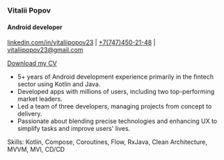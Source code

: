 ### Vitalii Popov
#### Android developer

[linkedin.com/in/vitaliipopov23](https://www.linkedin.com/in/vitaliipopov23/) | [+7(747)450-21-48](wa.me/+77474502148) | [vitaliipopov23@gmail.com](mailto:vitaliipopov23@gmail.com)

[Download my CV](https://github.com/vitaliipopov23/vitaliipopov23/blob/main/Android_Popov_Vitalii_CV.pdf)

+ 5+ years of Android development experience primarily in the fintech sector using Kotlin and Java.
+ Developed apps with millions of users, including two top-performing market leaders.
+ Led a team of three developers, managing projects from concept to delivery.
+ Passionate about blending precise technologies and enhancing UX to simplify tasks and improve users' lives.

Skills: Kotlin, Compose, Coroutines, Flow, RxJava, Clean Architecture, MVVM, MVI, CD/CD
